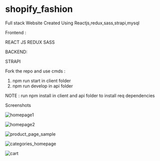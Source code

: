 # shopify_fashion
Full stack Website Created Using Reactjs,redux,sass,strapi,mysql

  Frontend
  :
  
  REACT JS
  REDUX
  SASS

BACKEND:

STRAPI


Fork the repo and use cmds :
1. npm run start in client folder
2.  npm run develop in api folder

NOTE : 
run npm install in client and api folder to install req dependencies


Screenshots

![homepage1](https://github.com/shivanoor/shopify_fashion/assets/113299998/c471756e-78b8-4f1b-917b-136412a0b06b)


![homepage2](https://github.com/shivanoor/shopify_fashion/assets/113299998/b20db734-7279-4ab0-8b6e-1b0c3cf6f9e1)


![product_page_sample](https://github.com/shivanoor/shopify_fashion/assets/113299998/1013a309-8fc8-44a1-95c4-9b6d6c482867)


![categories_homepage](https://github.com/shivanoor/shopify_fashion/assets/113299998/daf875e9-588d-4e99-acbe-b4566dcad77e)


![cart](https://github.com/shivanoor/shopify_fashion/assets/113299998/f6245614-8131-47a9-99d2-a30f103d06ce)
